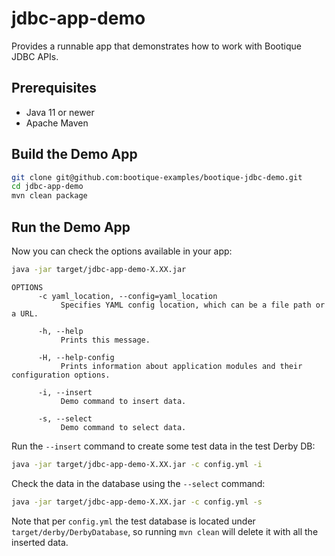 # jdbc-app-demo

Provides a runnable app that demonstrates how to work with Bootique JDBC APIs.

## Prerequisites
      
* Java 11 or newer
* Apache Maven
      
## Build the Demo App
      
```bash           
git clone git@github.com:bootique-examples/bootique-jdbc-demo.git
cd jdbc-app-demo
mvn clean package
```
      
## Run the Demo App

Now you can check the options available in your app:
```bash  
java -jar target/jdbc-app-demo-X.XX.jar
```

```  
OPTIONS
      -c yaml_location, --config=yaml_location
           Specifies YAML config location, which can be a file path or a URL.

      -h, --help
           Prints this message.

      -H, --help-config
           Prints information about application modules and their configuration options.

      -i, --insert
           Demo command to insert data.

      -s, --select
           Demo command to select data.

```

Run the `--insert` command to create some test data in the test Derby DB:
```bash
java -jar target/jdbc-app-demo-X.XX.jar -c config.yml -i
```

Check the data in the database using the `--select` command:
```bash    
java -jar target/jdbc-app-demo-X.XX.jar -c config.yml -s
```

Note that per `config.yml` the test database is located under `target/derby/DerbyDatabase`, so running `mvn clean` will 
delete it with all the inserted data.